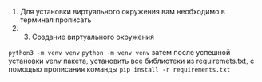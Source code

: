 1) Для установки виртуального окружения вам необходимо в терминал прописать
2) 3. Создание виртуального окружения

```python3 -m venv venv```
   ```python -m venv venv```
затем после успешной установки venv пакета, установить все библиотеки из requiremets.txt, с помощью прописания команды
``` pip install -r requirements.txt ```
